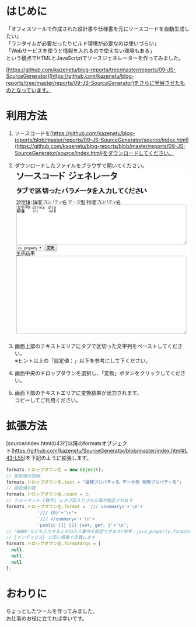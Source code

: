 # はじめに
「オフィスツールで作成された設計書や仕様書を元にソースコードを自動生成したい」  
「ランタイムが必要だったりビルド環境が必要なのは使いづらい」  
「Webサービスを使うと情報を入れるので使えない環境もある」  
という観点でHTMLとJavaScriptでソースジェネレーターを作ってみました。  

[https://github.com/kazenetu/blog-reports/tree/master/reports/09-JS-SourceGenerator](https://github.com/kazenetu/blog-reports/tree/master/reports/09-JS-SourceGenerator)をさらに発展させたものとなっています。


# 利用方法
1. ソースコードを[https://github.com/kazenetu/blog-reports/blob/master/reports/09-JS-SourceGenerator/source/index.html](https://github.com/kazenetu/blog-reports/blob/master/reports/09-JS-SourceGenerator/source/index.html)をダウンロードしてください。

1. ダウンロードしたファイルをブラウザで開いてください。
![表示結果](./screen.png)

1. 画面上部のテキストエリアにタブで区切った文字列をペーストしてください。  
※ヒントは上の「設定値：」以下を参考にして下ください。

1. 画面中央のドロップダウンを選択し、「変換」ボタンをクリックしてください。

1. 画面下部のテキストエリアに変換結果が出力されます。  
コピーしてご利用ください。  

# 拡張方法
[source/index.htmlの43行以降のformatsオブジェクト]https://github.com/kazenetu/SourceGenerator/blob/master/index.html#L43-L55)を下記のように拡張します。    
``` javascript
formats.ドロップダウン名 = new Object();
// 設定値の説明
formats.ドロップダウン名.text = "論理プロパティ名 データ型 物理プロパティ名";
// 設定値の数
formats.ドロップダウン名.count = 3;
// フォーマット {数字} にタブ区入りされた値が設定されます
formats.ドロップダウン名.format = '/// <summary>'+'\n'+
            '/// {0}'+'\n'+
            '/// </summary>'+'\n'+
            'public {1} {2} {set; get; }'+'\n';
// '0000'などを入力するとゼロ入り番号を設定できます(参考：java_property.formatArgs)
// {インデックス} と同じ順番で定義します
formats.ドロップダウン名.formatArgs = [
  null,
  null,
  null
];
```

# おわりに
ちょっとしたツールを作ってみました。  
お仕事のお役に立てれば幸いです。  
